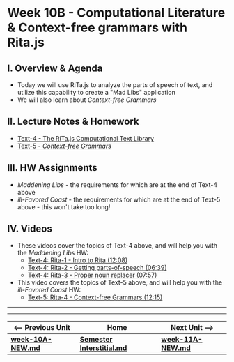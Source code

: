# Week 10B - Computational Literature & Context-free grammars with Rita.js

## I. Overview & Agenda
- Today we will use RiTa.js to analyze the parts of speech of text, and utilize this capability to create a "Mad Libs" application
- We will also learn about *Context-free Grammars*

## II. Lecture Notes & Homework

- [Text-4 - The RiTa.js Computational Text Library](https://github.com/tonethar/IGME-330-Master/blob/master/notes/text-4.md)
- [Text-5 - *Context-free Grammars*](https://github.com/tonethar/IGME-330-Master/blob/master/notes/text-5.md)

## III. HW Assignments

- *Maddening Libs* - the requirements for which are at the end of Text-4 above
- *ill-Favored Coast* - the requirements for which are at the end of Text-5 above - this won't take too long!

## IV. Videos

- These videos cover the topics of Text-4 above, and will help you with the *Maddening Libs* HW:
  - [Text-4: Rita-1 - Intro to Rita (12:08)](https://video.rit.edu/Watch/rita-js-1-intro)
  - [Text-4: Rita-2 - Getting parts-of-speech (06:39)](https://video.rit.edu/Watch/rita-js-2-getting-parts-of-speech)
  - [Text-4: Rita-3 - Proper noun replacer (07:57)](https://video.rit.edu/Watch/rita-js-3-proper-noun-replacer)
- This video covers the topics of Text-5 above, and will help you with the *ill-Favored Coast* HW:
  - [Text-5: Rita-4 - Context-free Grammars (12:15)](https://video.rit.edu/Watch/rita-js-4-context-free-grammars)

<hr><hr>

| <-- Previous Unit | Home | Next Unit -->
| --- | --- | --- 
| [**week-10A-NEW.md**](week-10A-NEW.md)    |  [**Semester Interstitial.md**](interstitial.md) | [**week-11A-NEW.md**](week-11A-NEW.md)
